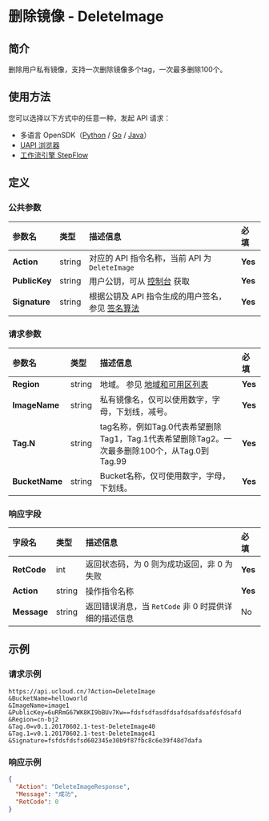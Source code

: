# 删除镜像 - DeleteImage

## 简介

删除用户私有镜像，支持一次删除镜像多个tag，一次最多删除100个。





## 使用方法

您可以选择以下方式中的任意一种，发起 API 请求：
- 多语言 OpenSDK（[Python](https://github.com/ucloud/ucloud-sdk-python3) / [Go](https://github.com/ucloud/ucloud-sdk-go) / [Java](https://github.com/ucloud/ucloud-sdk-java)）
- [UAPI 浏览器](https://console.ucloud.cn/uapi/detail?id=DeleteImage)
- [工作流引擎 StepFlow](https://console.ucloud.cn/stepflow/manage/)

## 定义

### 公共参数

| 参数名 | 类型 | 描述信息 | 必填 |
|:---|:---|:---|:---|
| **Action**     | string  | 对应的 API 指令名称，当前 API 为 `DeleteImage`                        | **Yes** |
| **PublicKey**  | string  | 用户公钥，可从 [控制台](https://console.ucloud.cn/uapi/apikey) 获取                                             | **Yes** |
| **Signature**  | string  | 根据公钥及 API 指令生成的用户签名，参见 [签名算法](api/summary/signature.md)  | **Yes** |

### 请求参数

| 参数名 | 类型 | 描述信息 | 必填 |
|:---|:---|:---|:---|
| **Region** | string | 地域。 参见 [地域和可用区列表](api/summary/regionlist) |**Yes**|
| **ImageName** | string | 私有镜像名，仅可以使用数字，字母，下划线，减号。 |**Yes**|
| **Tag.N** | string | tag名称，例如Tag.0代表希望删除Tag1，Tag.1代表希望删除Tag2。一次最多删除100个，从Tag.0到Tag.99 |**Yes**|
| **BucketName** | string | Bucket名称，仅可使用数字，字母，下划线。 |**Yes**|

### 响应字段

| 字段名 | 类型 | 描述信息 | 必填 |
|:---|:---|:---|:---|
| **RetCode** | int | 返回状态码，为 0 则为成功返回，非 0 为失败 |**Yes**|
| **Action** | string | 操作指令名称 |**Yes**|
| **Message** | string | 返回错误消息，当 `RetCode` 非 0 时提供详细的描述信息 |No|




## 示例

### 请求示例
    
```
https://api.ucloud.cn/?Action=DeleteImage
&BucketName=helloworld
&ImageName=image1
&PublicKey=6uRRmG67WK8KI9bBUv7Kw==fdsfsdfasdfdsafdsafdsafdsfdsafd
&Region=cn-bj2
&Tag.0=v0.1.20170602.1-test-DeleteImage40
&Tag.1=v0.1.20170602.1-test-DeleteImage41
&Signature=fsfdsfdsfsd602345e30b9f87fbc8c6e39f48d7dafa
```

### 响应示例
    
```json
{
  "Action": "DeleteImageResponse",
  "Message": "成功",
  "RetCode": 0
}
```





